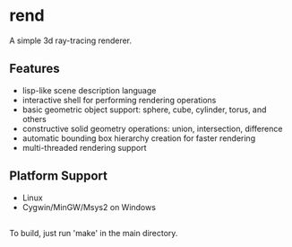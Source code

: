 # rend
A simple 3d ray-tracing renderer.

## Features
* lisp-like scene description language
* interactive shell for performing rendering operations
* basic geometric object support: sphere, cube, cylinder, torus, and others
* constructive solid geometry operations: union, intersection, difference
* automatic bounding box hierarchy creation for faster rendering
* multi-threaded rendering support

## Platform Support
* Linux
* Cygwin/MinGW/Msys2 on Windows

##
To build, just run 'make' in the main directory.
